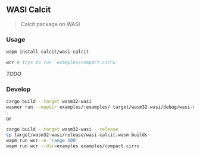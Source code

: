 ## WASI Calcit

> Calcit package on WASI

### Usage

```bash
wapm install calcit/wasi-calcit

wcr # trys to run `examples/compact.cirru`
```

_TODO_

### Develop

```bash
cargo build --target wasm32-wasi
wasmer run --mapdir examples/:examples/ target/wasm32-wasi/debug/wasi-calcit.wasm -- examples/compact.cirru
```

or

```bash
cargo build --target wasm32-wasi --release
cp target/wasm32-wasi/release/wasi-calcit.wasm builds
wapm run wcr -e 'range 100'
wapm run wcr --dir=examples examples/compact.cirru
```

